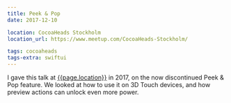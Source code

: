 ```yaml
---
title: Peek & Pop
date: 2017-12-10

location: CocoaHeads Stockholm
location_url: https://www.meetup.com/CocoaHeads-Stockholm/

tags: cocoaheads
tags-extra: swiftui
---
```


I gave this talk at [{{page.location}}]({{page.location_url}}) in 2017, on the now discontinued Peek & Pop feature. We looked at how to use it on 3D Touch devices, and how preview actions can unlock even more power.

<!--
<section data-markdown class="title-page">
  # Peek & Pop
  Daniel Saidi · [@danielsaidi]({{site.urls.twitter}})
</section>

<section data-markdown>
  # Peek & Pop
  * 3D Touch Devices
  * Peek = preview content
  * Pop = push to the content
  * Preview Actions
</section>

<section data-markdown>
  # In this talk
  * Real-world examples
  * Protocol overview
  * Live coding
</section>

<section data-markdown>
  # Examples
  * Safari
  * Twitter
  * Netflix
  * Very few apps use this
</section>

<section data-markdown>
  # Protocols
  * UIViewControllerPreviewingDelegate
  * previewingContext(viewControllerForLocation:)
  * previewingContext(viewControllerToCommit:)
  * previewActionItems
</section>

<section data-markdown>
  # Live coding
  * Peek & Pop
  * Customize peek
  * Different peek/pop
  * Preview actions
  * Misc. learnings
</section>

<section data-markdown>
  # Live Coding
</section>

<section data-markdown>
  # Questions?
</section>

<section data-markdown>
  # Thank you!
  Daniel Saidi · [@danielsaidi]({{site.urls.twitter}})
</section>

<section data-markdown class="image-section" data-background="https://media.giphy.com/media/upg0i1m4DLe5q/giphy.gif">
</section>
-->